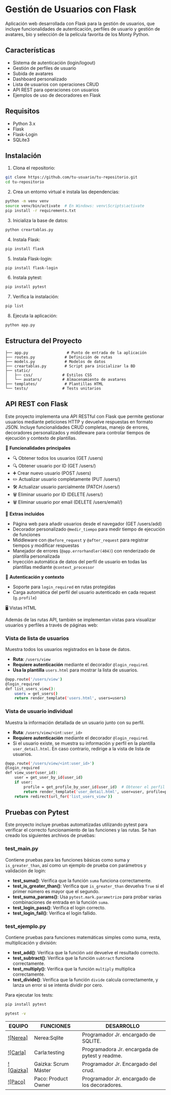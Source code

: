 # Gestión de Usuarios con Flask

Aplicación web desarrollada con Flask para la gestión de usuarios, que incluye funcionalidades de autenticación, perfiles de usuario y gestión de avatares, bio y selección de la película favorita de los Monty Python. 

## Características

- Sistema de autenticación (login/logout)
- Gestión de perfiles de usuario
- Subida de avatares
- Dashboard personalizado
- Lista de usuarios con operaciones CRUD
- API REST para operaciones con usuarios
- Ejemplos de uso de decoradores en Flask

## Requisitos

- Python 3.x
- Flask
- Flask-Login
- SQLite3

## Instalación

1. Clona el repositorio:
```bash
git clone https://github.com/tu-usuario/tu-repositorio.git
cd tu-repositorio
```

2. Crea un entorno virtual e instala las dependencias:
```bash
python -m venv venv
source venv/bin/activate  # En Windows: venv\Scripts\activate
pip install -r requirements.txt
```

3. Inicializa la base de datos:
```bash
python creartablas.py
```

4. Instala Flask:
```bash
pip install flask
```
5. Instala Flask-login:
```bash
pip install flask-login
```
6. Instala pytest:
```bash
pip install pytest
```
7. Verifica la instalación:
```bash
pip list
```
8. Ejecuta la aplicación:
```bash
python app.py
```

## Estructura del Proyecto

```
├── app.py                 # Punto de entrada de la aplicación
├── routes.py             # Definición de rutas
├── models.py             # Modelos de datos
├── creartablas.py        # Script para inicializar la BD
├── static/              
│   ├── css/             # Estilos CSS
│   └── avatars/         # Almacenamiento de avatares
├── templates/            # Plantillas HTML
└── tests/               # Tests unitarios
```
## API REST con Flask
Este proyecto implementa una API RESTful con Flask que permite gestionar usuarios mediante peticiones HTTP y devuelve respuestas en formato JSON. Incluye funcionalidades CRUD completas, manejo de errores, decoradores personalizados y middleware para controlar tiempos de ejecución y contexto de plantillas.

🚀 **Funcionalidades principales**

- 🔍 Obtener todos los usuarios (GET /users)
- 🔍 Obtener usuario por ID (GET /users/<id>)
- ➕ Crear nuevo usuario (POST /users)
- ✏️ Actualizar usuario completamente (PUT /users/<id>)
- 🛠️ Actualizar usuario parcialmente (PATCH /users/<id>)
- 🗑️ Eliminar usuario por ID (DELETE /users/<id>)
- 🗑️ Eliminar usuario por email (DELETE /users/email/<email>)

🧰 **Extras incluidos**

- Página web para añadir usuarios desde el navegador (GET /users/add)
- Decorador personalizado `@medir_tiempo` para medir tiempo de ejecución de funciones
- Middleware con `@before_request` y `@after_request` para registrar tiempos y modificar respuestas
- Manejador de errores (`@app.errorhandler(404)`) con renderizado de plantilla personalizada
- Inyección automática de datos del perfil de usuario en todas las plantillas mediante `@context_processor`

🔐 **Autenticación y contexto**

- Soporte para `login_required` en rutas protegidas
- Carga automática del perfil del usuario autenticado en cada request (`g.profile`)


🖥️ Vistas HTML

Además de las rutas API, también se implementan vistas para visualizar usuarios y perfiles a través de páginas web:

### Vista de lista de usuarios
Muestra todos los usuarios registrados en la base de datos.

- **Ruta**: `/users/view`
- **Requiere autenticación** mediante el decorador `@login_required`.
- **Usa la plantilla** `users.html` para mostrar la lista de usuarios.
  
```bash
@app.route('/users/view')
@login_required
def list_users_view():
    users = get_users()
    return render_template('users.html', users=users)
```

### Vista de usuario individual
Muestra la información detallada de un usuario junto con su perfil.

- **Ruta**: `/users/view/<int:user_id>`
- **Requiere autenticación** mediante el decorador `@login_required`.
- Si el usuario existe, se muestra su información y perfil en la plantilla `user_detail.html`. En caso contrario, redirige a la vista de lista de usuarios.

```bash
@app.route('/users/view/<int:user_id>')
@login_required
def view_user(user_id):
    user = get_user_by_id(user_id)
    if user:
        profile = get_profile_by_user_id(user_id)  # Obtener el perfil del usuario
        return render_template('user_detail.html', user=user, profile=profile)
    return redirect(url_for('list_users_view'))
```

## Pruebas con Pytest
Este proyecto incluye pruebas automatizadas utilizando pytest para verificar el correcto funcionamiento de las funciones y las rutas. Se han creado los siguientes archivos de pruebas:

### test_main.py
Contiene pruebas para las funciones básicas como suma y `is_greater_than`, así como un ejemplo de prueba con parámetros y validación de login:

- **test_suma()**: Verifica que la función `suma` funciona correctamente.
- **test_is_greater_than()**: Verifica que `is_greater_than` devuelva `True` si el primer número es mayor que el segundo.
- **test_suma_params()**: Usa `pytest.mark.parametrize` para probar varias combinaciones de entrada en la función `suma`.
- **test_login_pass()**: Verifica el login correcto.
- **test_login_fail()**: Verifica el login fallido.

### test_ejemplo.py
Contiene pruebas para funciones matemáticas simples como suma, resta, multiplicación y división:

- **test_add()**: Verifica que la función `add` devuelve el resultado correcto.
- **test_subtract()**: Verifica que la función `subtract` funciona correctamente.
- **test_multiply()**: Verifica que la función `multiply` multiplica correctamente.
- **test_divide()**: Verifica que la función `divide` calcula correctamente, y lanza un error si se intenta dividir por cero.

Para ejecutar los tests:

```bash
pip install pytest
```

```bash
pytest -v
```
| EQUIPO | FUNCIONES | DESARROLLO |
|---------------------------------------|----------------------------------------|------------------------------|
| [![Nerea]](https://github.com/nereasaga) | Nerea:Sqlite | Programador Jr. encargado de SQLITE. |
| [![Carla]](https://github.com/carlasiles1) | Carla:testing| Programadora Jr. encargada de pytest y readme. |
| [![Gaizka]](https://github.com/gaizkamg) | Gaizka: Scrum Máster| Programador Jr. Encargado del crud.|
| [![Paco]](https://github.com/githpaco) | Paco: Product Owner | Programador Jr. encargado de los decoradores.|



